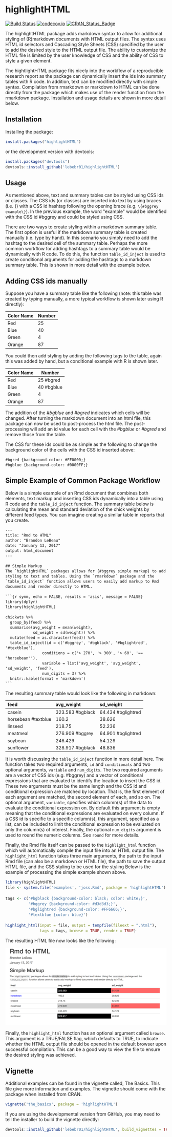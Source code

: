 # highlightHTML

[![Build Status](https://travis-ci.org/lebebr01/highlightHTML.svg?branch=master)](https://travis-ci.org/lebebr01/highlightHTML)
[![codecov.io](https://codecov.io/github/lebebr01/highlightHTML/coverage.svg?branch=master)](https://codecov.io/github/lebebr01/highlightHTML?branch=master)
[![CRAN_Status_Badge](http://www.r-pkg.org/badges/version/highlightHTML)](http://cran.r-project.org/package=highlightHTML)

The highlightHTML package adds markdown syntax to allow for additional styling of (R)markdown documents with HTML output files. The syntax uses HTML id selectors and Cascading Style Sheets (CSS) specified by the user to add the desired style to the HTML output file. The ability to customize the HTML file is limited by the user knowledge of CSS and the ability of CSS to style a given element. 

The hightlightHTML package fits nicely into the workflow of a reproducible research report as the package can dynamically insert the ids into summary tables with R code. In addition, text can be modified directly with simple syntax. Compilation from rmarkdown or markdown to HTML can be done directly from the package which makes use of the render function from the rmarkdown package. Installation and usage details are shown in more detail below.

## Installation 
Installing the package:

```r
install.packages("highlightHTML")
```

or the development version with devtools:

```r
install.packages("devtools")
devtools::install_github('lebebr01/highlightHTML')
```

## Usage

As mentioned above, text and summary tables can be styled using CSS ids or classes. The CSS ids (or classes) are inserted into text by using braces (i.e. \{) with a CSS id hashtag following the opening brace (e.g. `\{#bggrey example\}`). In the previous example, the word "example" would be identified with the CSS id #bggrey and could be styled using CSS. 

There are two ways to create styling within a markdown summary table. The first option is useful if the markdown summary table is created manually (i.e. type by hand). In this scenario you simply need to add the hashtag to the desired cell of the summary table. Perhaps the more common workflow for adding hashtags to a summary table would be dynamically with R code. To do this, the function `table_id_inject` is used to create conditional arguments for adding the hashtags to a markdown summary table. This is shown in more detail with the example below.

## Adding CSS ids manually
Suppose you have a summary table like the following (note: this table was created by typing manually, a more typical workflow is shown later using R directly):

| Color Name | Number       |
|----------- | ------------ |
| Red        |  25          |
| Blue       |  40          |
| Green      |  4           |
| Orange     |  87          |

You could then add styling by adding the following tags to the table, again this was added by hand, but a conditional example with R is shown later.

| Color Name | Number       |
|----------- | ------------ |
| Red        |  25  #bgred  |
| Blue       |  40  #bgblue |
| Green      |  4           |
| Orange     |  87          |

The addition of the *#bgblue* and *#bgred* indicates which cells will be changed. After turning the markdown document into an html file, this package can now be used to post-process the html file. The post-processing will add an id value for each cell with the *#bgblue* or *#bgred* and remove those from the table. 

The CSS for these ids could be as simple as the following to change the background color of the cells with the CSS id inserted above:

````
#bgred {background-color: #FF0000;}
#bgblue {background-color: #0000FF;}
````

## Simple Example of Common Package Workflow

Below is a simple example of an Rmd document that combines both elements, text markup and inserting CSS ids dynamically into a table using R code and the `table_id_inject` function. The summary table below is calculating the mean and standard deviation of the chick weights by different feed types. You can imagine creating a similar table in reports that you create.

````
---
title: "Rmd to HTML"
author: "Brandon LeBeau"
date: "January 13, 2017"
output: html_document
---

## Simple Markup
The `highlightHTML` packages allows for {#bggrey simple markup} to add styling to text and tables. Using the `rmarkdown` package and the `table_id_inject` function allows users to easily add markup to Rmd documents and render directly to HTML.

```{r symm, echo = FALSE, results = 'asis', message = FALSE}
library(dplyr)
library(highlightHTML)

chickwts %>%
  group_by(feed) %>%
  summarise(avg_weight = mean(weight),
            sd_weight = sd(weight)) %>%
  mutate(feed = as.character(feed)) %>%
  table_id_inject(id = c('#bggrey', '#bgblack', '#bglightred', '#textblue'), 
                conditions = c('> 270', '> 300', '> 60', '== "horsebean"'),
                variable = list('avg_weight', 'avg_weight', 'sd_weight', 'feed'),
                num_digits = 3) %>%
  knitr::kable(format = 'markdown')
```
````

The resulting summary table would look like the following in markdown:

|feed                |avg_weight       |sd_weight          |
|:-------------------|:----------------|:------------------|
|casein              |323.583 #bgblack |64.434 #bglightred |
|horsebean #textblue |160.2            |38.626             |
|linseed             |218.75           |52.236             |
|meatmeal            |276.909 #bggrey  |64.901 #bglightred |
|soybean             |246.429          |54.129             |
|sunflower           |328.917 #bgblack |48.836             |

It is worth discussing the `table_id_inject` function in more detail here. The function takes two required arguments, `id` and `conditionals` and two optional arguments, `variable` and `num_digits`. The two required arguments are a vector of CSS ids (e.g. #bggrey) and a vector of conditional expressions that are evaluated to identify the location to insert the CSS id. These two arguments must be the same length and the CSS id and conditional expression are matched by location. That is, the first element of each argument are matched, the second element of each, and so on. The optional argument, `variable`, specifies which column(s) of the data to evaluate the conditional expression on. By default this argument is empty meaning that the conditional expressions are evaluated on every column. If a CSS id is specific to a specific column(s), this argument, specified as a list, can be included to limit the conditional expression to be evaluated on only the column(s) of interest. Finally, the optional `num_digits` argument is used to round the numeric columns. See `round` for more details.

Finally, the Rmd file itself can be passed to the `highlight_html` function which will automatically compile the input file into an HTML output file. The `highlight_html` function takes three main arguments, the path to the input Rmd file (can also be a markdown or HTML file), the path to save the output HTML file, and the CSS styling to be used for the styling Below is the example of processing the simple example shown above. 


```r
library(highlightHTML)
file <- system.file('examples', 'joss.Rmd', package = 'highlightHTML')

tags <- c('#bgblack {background-color: black; color: white;}',
          '#bggrey {background-color: #d3d3d3;}',
          '#bglightred {background-color: #FF6666;}',
          '#textblue {color: blue}')

highlight_html(input = file, output = tempfile(fileext = ".html"),
               tags = tags, browse = TRUE, render = TRUE)
```

The resulting HTML file now looks like the following:

![joss output](inst/examples/joss_output.png)

Finally, the `highlight_html` function has an optional argument called `browse`. This argument is a TRUE/FALSE flag, which defaults to TRUE, to indicate whether the HTML output file should be opened in the default browser upon successful compilation. This can be a good way to view the file to ensure the desired styling was achieved.

## Vignette
Additional examples can be found in the vignette called, The Basics. This file give more information and examples. The vignette should come with the package when installed from CRAN. 


```r
vignette('the_basics', package = 'highlightHTML')
```


If you are using the developmental version from GitHub, you may need to tell the installer to build the vignette directly:


```r
devtools::install_github('lebebr01/highlightHTML', build_vignettes = TRUE)
```

